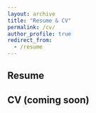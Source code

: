 ```yaml
---
layout: archive
title: "Resume & CV"
permalink: /cv/
author_profile: true
redirect_from:
  - /resume
---
```



## Resume
<object data="../files/Resume_for_website.pdf" width="10" height="10" type='application/pdf'></object>

## CV (coming soon)

  

